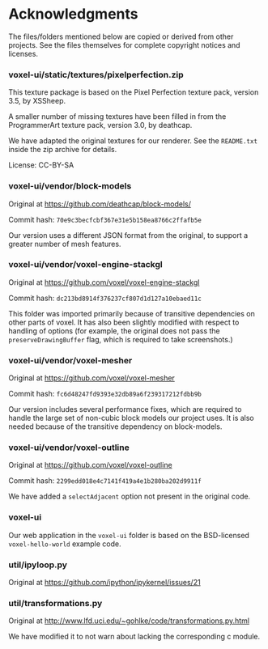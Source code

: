 # Acknowledgments

The files/folders mentioned below are copied or derived from other projects. See the files themselves for complete copyright notices and licenses.

### voxel-ui/static/textures/pixelperfection.zip

This texture package is based on the Pixel Perfection texture pack, version 3.5, by XSSheep.

A smaller number of missing textures have been filled in from the ProgrammerArt texture pack, version 3.0, by deathcap.

We have adapted the original textures for our renderer. See the `README.txt` inside the zip archive for details.

License: CC-BY-SA

### voxel-ui/vendor/block-models

Original at https://github.com/deathcap/block-models/

Commit hash: `70e9c3becfcbf367e31e5b158ea8766c2ffafb5e`

Our version uses a different JSON format from the original, to support a greater number of mesh features.

### voxel-ui/vendor/voxel-engine-stackgl

Original at https://github.com/voxel/voxel-engine-stackgl

Commit hash: `dc213bd8914f376237cf807d1d127a10ebaed11c`

This folder was imported primarily because of transitive dependencies on other parts of voxel. It has also been slightly modified with respect to handling of options (for example, the original does not pass the `preserveDrawingBuffer` flag, which is required to take screenshots.)

### voxel-ui/vendor/voxel-mesher

Original at https://github.com/voxel/voxel-mesher

Commit hash: `fc6d48247fd9393e32db89a6f239317212fdbb9b`

Our version includes several performance fixes, which are required to handle the large set of non-cubic block models our project uses. It is also needed because of the transitive dependency on block-models.

### voxel-ui/vendor/voxel-outline

Original at https://github.com/voxel/voxel-outline

Commit hash: `2299edd018e4c7141f419a4e1b280ba202d9911f`

We have added a `selectAdjacent` option not present in the original code.

### voxel-ui

Our web application in the `voxel-ui` folder is based on the BSD-licensed `voxel-hello-world` example code.

### util/ipyloop.py

Original at https://github.com/ipython/ipykernel/issues/21

### util/transformations.py

Original at http://www.lfd.uci.edu/~gohlke/code/transformations.py.html

We have modified it to not warn about lacking the corresponding c module.
